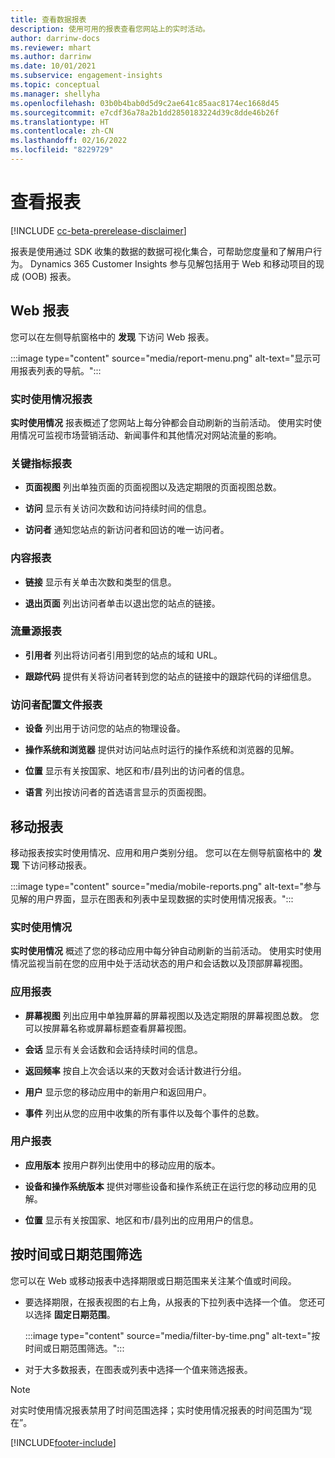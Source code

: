 ```yaml
---
title: 查看数据报表
description: 使用可用的报表查看您网站上的实时活动。
author: darrinw-docs
ms.reviewer: mhart
ms.author: darrinw
ms.date: 10/01/2021
ms.subservice: engagement-insights
ms.topic: conceptual
ms.manager: shellyha
ms.openlocfilehash: 03b0b4bab0d5d9c2ae641c85aac8174ec1668d45
ms.sourcegitcommit: e7cdf36a78a2b1dd2850183224d39c8dde46b26f
ms.translationtype: HT
ms.contentlocale: zh-CN
ms.lasthandoff: 02/16/2022
ms.locfileid: "8229729"
---
```

# <a name="view-reports"></a>查看报表

[!INCLUDE [cc-beta-prerelease-disclaimer](includes/cc-beta-prerelease-disclaimer.md)]

报表是使用通过 SDK 收集的数据的数据可视化集合，可帮助您度量和了解用户行为。 Dynamics 365 Customer Insights 参与见解包括用于 Web 和移动项目的现成 (OOB) 报表。  

## <a name="web-reports"></a>Web 报表

您可以在左侧导航窗格中的 **发现** 下访问 Web 报表。

:::image type="content" source="media/report-menu.png" alt-text="显示可用报表列表的导航。":::

### <a name="real-time-usage-report"></a>实时使用情况报表

**实时使用情况** 报表概述了您网站上每分钟都会自动刷新的当前活动。 使用实时使用情况可监视市场营销活动、新闻事件和其他情况对网站流量的影响。

### <a name="key-metrics-reports"></a>关键指标报表

- **页面视图** 列出单独页面的页面视图以及选定期限的页面视图总数。

- **访问** 显示有关访问次数和访问持续时间的信息。

- **访问者** 通知您站点的新访问者和回访的唯一访问者。

### <a name="content-reports"></a>内容报表

- **链接** 显示有关单击次数和类型的信息。

- **退出页面** 列出访问者单击以退出您的站点的链接。

### <a name="traffic-sources-reports"></a>流量源报表

- **引用者** 列出将访问者引用到您的站点的域和 URL。

- **跟踪代码** 提供有关将访问者转到您的站点的链接中的跟踪代码的详细信息。

### <a name="visitor-profiles-reports"></a>访问者配置文件报表

- **设备** 列出用于访问您的站点的物理设备。

- **操作系统和浏览器** 提供对访问站点时运行的操作系统和浏览器的见解。

- **位置** 显示有关按国家、地区和市/县列出的访问者的信息。

- **语言** 列出按访问者的首选语言显示的页面视图。

## <a name="mobile-reports"></a>移动报表

移动报表按实时使用情况、应用和用户类别分组。 您可以在左侧导航窗格中的 **发现** 下访问移动报表。   

:::image type="content" source="media/mobile-reports.png" alt-text="参与见解的用户界面，显示在图表和列表中呈现数据的实时使用情况报表。":::   

### <a name="real-time-usage"></a>实时使用情况

**实时使用情况** 概述了您的移动应用中每分钟自动刷新的当前活动。 使用实时使用情况监视当前在您的应用中处于活动状态的用户和会话数以及顶部屏幕视图。

### <a name="app-reports"></a>应用报表

- **屏幕视图** 列出应用中单独屏幕的屏幕视图以及选定期限的屏幕视图总数。 您可以按屏幕名称或屏幕标题查看屏幕视图。

- **会话** 显示有关会话数和会话持续时间的信息。

- **返回频率** 按自上次会话以来的天数对会话计数进行分组。

- **用户** 显示您的移动应用中的新用户和返回用户。

- **事件** 列出从您的应用中收集的所有事件以及每个事件的总数。

### <a name="user-reports"></a>用户报表

- **应用版本** 按用户群列出使用中的移动应用的版本。

- **设备和操作系统版本** 提供对哪些设备和操作系统正在运行您的移动应用的见解。

- **位置** 显示有关按国家、地区和市/县列出的应用用户的信息。

## <a name="filter-by-time-or-date-range"></a>按时间或日期范围筛选

您可以在 Web 或移动报表中选择期限或日期范围来关注某个值或时间段。 

- 要选择期限，在报表视图的右上角，从报表的下拉列表中选择一个值。 您还可以选择 **固定日期范围**。 

  :::image type="content" source="media/filter-by-time.png" alt-text="按时间或日期范围筛选。":::   

- 对于大多数报表，在图表或列表中选择一个值来筛选报表。

> [!NOTE]
> 对实时使用情况报表禁用了时间范围选择；实时使用情况报表的时间范围为“现在”。


[!INCLUDE[footer-include](../includes/footer-banner.md)]
